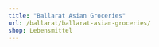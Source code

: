 ```yaml
---
title: "Ballarat Asian Groceries"
url: /ballarat/ballarat-asian-groceries/
shop: Lebensmittel
---
```

